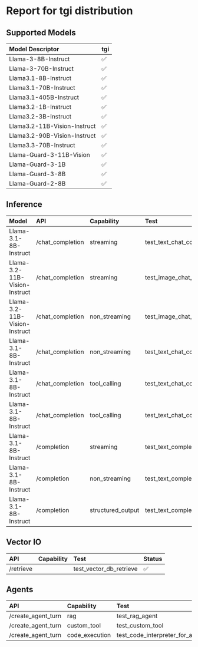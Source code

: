# Report for tgi distribution

## Supported Models
| Model Descriptor | tgi |
|:---|:---|
| Llama-3-8B-Instruct | ✅ |
| Llama-3-70B-Instruct | ✅ |
| Llama3.1-8B-Instruct | ✅ |
| Llama3.1-70B-Instruct | ✅ |
| Llama3.1-405B-Instruct | ✅ |
| Llama3.2-1B-Instruct | ✅ |
| Llama3.2-3B-Instruct | ✅ |
| Llama3.2-11B-Vision-Instruct | ✅ |
| Llama3.2-90B-Vision-Instruct | ✅ |
| Llama3.3-70B-Instruct | ✅ |
| Llama-Guard-3-11B-Vision | ✅ |
| Llama-Guard-3-1B | ✅ |
| Llama-Guard-3-8B | ✅ |
| Llama-Guard-2-8B | ✅ |

## Inference
| Model | API | Capability | Test | Status |
|:----- |:-----|:-----|:-----|:-----|
| Llama-3.1-8B-Instruct | /chat_completion | streaming | test_text_chat_completion_streaming | ✅ |
| Llama-3.2-11B-Vision-Instruct | /chat_completion | streaming | test_image_chat_completion_streaming | ❌ |
| Llama-3.2-11B-Vision-Instruct | /chat_completion | non_streaming | test_image_chat_completion_non_streaming | ❌ |
| Llama-3.1-8B-Instruct | /chat_completion | non_streaming | test_text_chat_completion_non_streaming | ✅ |
| Llama-3.1-8B-Instruct | /chat_completion | tool_calling | test_text_chat_completion_with_tool_calling_and_streaming | ✅ |
| Llama-3.1-8B-Instruct | /chat_completion | tool_calling | test_text_chat_completion_with_tool_calling_and_non_streaming | ✅ |
| Llama-3.1-8B-Instruct | /completion | streaming | test_text_completion_streaming | ✅ |
| Llama-3.1-8B-Instruct | /completion | non_streaming | test_text_completion_non_streaming | ✅ |
| Llama-3.1-8B-Instruct | /completion | structured_output | test_text_completion_structured_output | ✅ |

## Vector IO
| API | Capability | Test | Status |
|:-----|:-----|:-----|:-----|
| /retrieve |  | test_vector_db_retrieve | ✅ |

## Agents
| API | Capability | Test | Status |
|:-----|:-----|:-----|:-----|
| /create_agent_turn | rag | test_rag_agent | ✅ |
| /create_agent_turn | custom_tool | test_custom_tool | ✅ |
| /create_agent_turn | code_execution | test_code_interpreter_for_attachments | ✅ |
